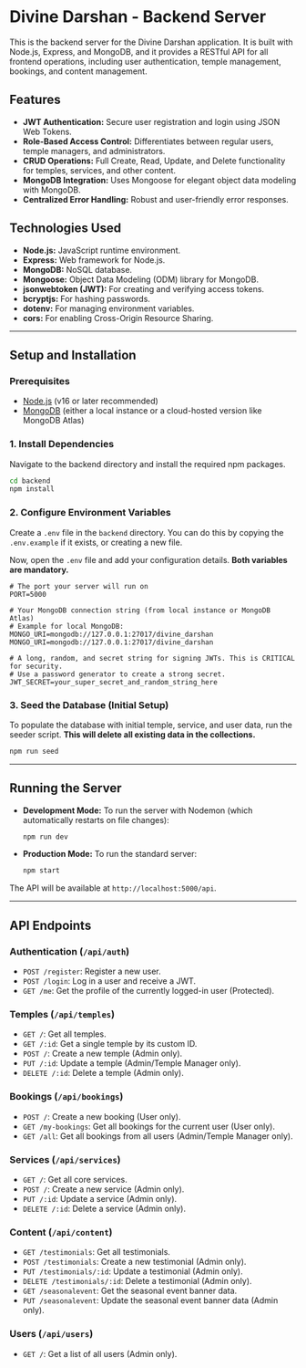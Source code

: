 # Divine Darshan - Backend Server

This is the backend server for the Divine Darshan application. It is built with Node.js, Express, and MongoDB, and it provides a RESTful API for all frontend operations, including user authentication, temple management, bookings, and content management.

## Features

- **JWT Authentication:** Secure user registration and login using JSON Web Tokens.
- **Role-Based Access Control:** Differentiates between regular users, temple managers, and administrators.
- **CRUD Operations:** Full Create, Read, Update, and Delete functionality for temples, services, and other content.
- **MongoDB Integration:** Uses Mongoose for elegant object data modeling with MongoDB.
- **Centralized Error Handling:** Robust and user-friendly error responses.

## Technologies Used

- **Node.js:** JavaScript runtime environment.
- **Express:** Web framework for Node.js.
- **MongoDB:** NoSQL database.
- **Mongoose:** Object Data Modeling (ODM) library for MongoDB.
- **jsonwebtoken (JWT):** For creating and verifying access tokens.
- **bcryptjs:** For hashing passwords.
- **dotenv:** For managing environment variables.
- **cors:** For enabling Cross-Origin Resource Sharing.

---
## Setup and Installation

### Prerequisites

- [Node.js](https://nodejs.org/) (v16 or later recommended)
- [MongoDB](https://www.mongodb.com/try/download/community) (either a local instance or a cloud-hosted version like MongoDB Atlas)

### 1. Install Dependencies

Navigate to the backend directory and install the required npm packages.

```bash
cd backend
npm install
```

### 2. Configure Environment Variables

Create a `.env` file in the `backend` directory. You can do this by copying the `.env.example` if it exists, or creating a new file.

Now, open the `.env` file and add your configuration details. **Both variables are mandatory.**

```env
# The port your server will run on
PORT=5000

# Your MongoDB connection string (from local instance or MongoDB Atlas)
# Example for local MongoDB: MONGO_URI=mongodb://127.0.0.1:27017/divine_darshan
MONGO_URI=mongodb://127.0.0.1:27017/divine_darshan

# A long, random, and secret string for signing JWTs. This is CRITICAL for security.
# Use a password generator to create a strong secret.
JWT_SECRET=your_super_secret_and_random_string_here
```

### 3. Seed the Database (Initial Setup)

To populate the database with initial temple, service, and user data, run the seeder script. **This will delete all existing data in the collections.**

```bash
npm run seed
```

---
## Running the Server

- **Development Mode:** To run the server with Nodemon (which automatically restarts on file changes):
  ```bash
  npm run dev
  ```
- **Production Mode:** To run the standard server:
  ```bash
  npm start
  ```

The API will be available at `http://localhost:5000/api`.

---
## API Endpoints

### Authentication (`/api/auth`)

- `POST /register`: Register a new user.
- `POST /login`: Log in a user and receive a JWT.
- `GET /me`: Get the profile of the currently logged-in user (Protected).

### Temples (`/api/temples`)

- `GET /`: Get all temples.
- `GET /:id`: Get a single temple by its custom ID.
- `POST /`: Create a new temple (Admin only).
- `PUT /:id`: Update a temple (Admin/Temple Manager only).
- `DELETE /:id`: Delete a temple (Admin only).

### Bookings (`/api/bookings`)

- `POST /`: Create a new booking (User only).
- `GET /my-bookings`: Get all bookings for the current user (User only).
- `GET /all`: Get all bookings from all users (Admin/Temple Manager only).

### Services (`/api/services`)

- `GET /`: Get all core services.
- `POST /`: Create a new service (Admin only).
- `PUT /:id`: Update a service (Admin only).
- `DELETE /:id`: Delete a service (Admin only).

### Content (`/api/content`)

- `GET /testimonials`: Get all testimonials.
- `POST /testimonials`: Create a new testimonial (Admin only).
- `PUT /testimonials/:id`: Update a testimonial (Admin only).
- `DELETE /testimonials/:id`: Delete a testimonial (Admin only).
- `GET /seasonalevent`: Get the seasonal event banner data.
- `PUT /seasonalevent`: Update the seasonal event banner data (Admin only).

### Users (`/api/users`)

- `GET /`: Get a list of all users (Admin only).
